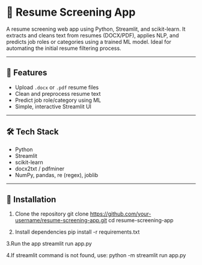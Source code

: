 # 🧠 Resume Screening App

A resume screening web app using Python, Streamlit, and scikit-learn. It extracts and cleans text from resumes (DOCX/PDF), applies NLP, and predicts job roles or categories using a trained ML model. Ideal for automating the initial resume filtering process.

---

## 🚀 Features

- Upload `.docx` or `.pdf` resume files
- Clean and preprocess resume text
- Predict job role/category using ML
- Simple, interactive Streamlit UI

---

## 🛠️ Tech Stack

- Python
- Streamlit
- scikit-learn
- docx2txt / pdfminer
- NumPy, pandas, re (regex), joblib

---

## 🔧 Installation

1. Clone the repository 
git clone https://github.com/your-username/resume-screening-app.git
cd resume-screening-app

2. Install dependencies
pip install -r requirements.txt

3.Run the app
streamlit run app.py

4.If streamlit command is not found, use:
python -m streamlit run app.py
